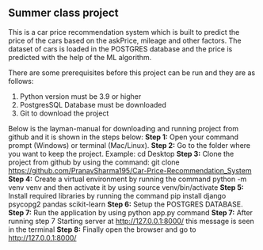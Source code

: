 ## Summer class project
 This is a car price recommendation system which is built to predict the price of the cars based on the askPrice, mileage and other factors. The dataset of cars is loaded in the POSTGRES database and the price is predicted with the help of the ML algorithm.

 There are some prerequisites before this project can be run and they are as follows:
 1. Python version must be 3.9 or higher
 2. PostgresSQL Database must be downloaded
 3. Git to download the project

 Below is the layman-manual for downloading and running project from github and it is shown in the steps below:
 **Step 1:** Open your command prompt (Windows) or terminal (Mac/Linux). 
 **Step 2:** Go to the folder where you want to keep the project. Example: cd Desktop
 **Step 3:** Clone the project from github by using the command: git clone https://github.com/PranavSharma195/Car-Price-Recommendation_System
 **Step 4:** Create a virtual environment by running the command python -m venv venv and then activate it by using source venv/bin/activate
 **Step 5:** Install required libraries by running the command pip install django psycopg2 pandas scikit-learn
 **Step 6:** Setup the POSTGRES DATABASE.
 **Step 7:** Run the application by using python app.py command
 **Step 7:** After running step 7 Starting server at http://127.0.0.1:8000/ this message is seen in the terminal
 **Step 8:** Finally open the browser and go to http://127.0.0.1:8000/
 


